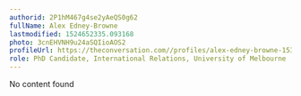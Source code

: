 ```yaml
---
authorid: 2P1hM467g4se2yAeQS0g62
fullName: Alex Edney-Browne
lastmodified: 1524652335.093168
photo: 3cnEHVNH9u24aSQIioAOS2
profileUrl: https://theconversation.com//profiles/alex-edney-browne-153108
role: PhD Candidate, International Relations, University of Melbourne
---
```

No content found